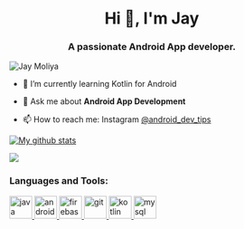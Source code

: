 <h1 align="center">Hi 👋, I'm Jay</h1>
<h3 align="center">A passionate Android App developer.</h3>

<p align="left"> <img src="https://komarev.com/ghpvc/?username=JayMoliya33&label=Profile%20views&color=0e75b6&style=flat" alt="Jay Moliya" /> </p>


- 🌱 I’m currently learning Kotlin for Android

- 💬 Ask me about **Android App Development**

- 📫 How to reach me: Instagram [@android_dev_tips](https://www.instagram.com/android_dev_tips/)


[![My github stats](https://github-readme-stats.vercel.app/api?username=JayMoliya33&hide=prs&count_private=true&show_icons=true&theme=radical)](https://github.com/JayMoliya33/github-readme-stats)

[<img src="https://img.shields.io/badge/linkedin-%230077B5.svg?&style=for-the-badge&logo=linkedin&logoColor=white" />](https://www.linkedin.com/feed/) 

<h3>Languages and Tools:</h3>

<p align="left">  
 <a href="https://www.java.com" target="_blank"> <img src="https://devicons.github.io/devicon/devicon.git/icons/java/java-original-wordmark.svg" alt="java" width="40" height="40"/> </a> 
 <a href="https://developer.android.com" target="_blank"> <img src="https://devicons.github.io/devicon/devicon.git/icons/android/android-original-wordmark.svg" alt="android" width="40" height="40"/> </a> 
  <a href="https://firebase.google.com/" target="_blank"> <img src="https://www.vectorlogo.zone/logos/firebase/firebase-icon.svg" alt="firebase" width="40" height="40"/> </a> 
 <a href="https://git-scm.com/" target="_blank"> <img src="https://www.vectorlogo.zone/logos/git-scm/git-scm-icon.svg" alt="git" width="40" height="40"/> </a>
 <a href="https://kotlinlang.org" target="_blank"> <img src="https://www.vectorlogo.zone/logos/kotlinlang/kotlinlang-icon.svg" alt="kotlin" width="40" height="40"/> </a> 
 <a href="https://www.mysql.com/" target="_blank"> <img src="https://devicons.github.io/devicon/devicon.git/icons/mysql/mysql-original-wordmark.svg" alt="mysql" width="40" height="40"/> </a> 
</p>

<br/>


